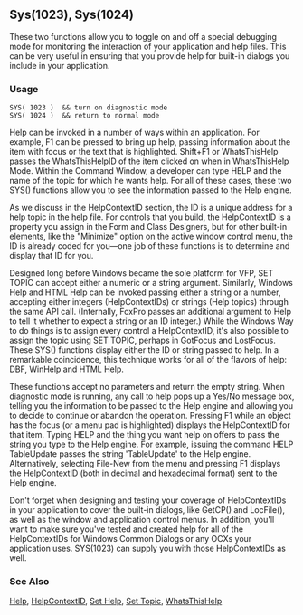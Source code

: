 ## Sys(1023), Sys(1024)

These two functions allow you to toggle on and off a special debugging mode for monitoring the interaction of your application and help files. This can be very useful in ensuring that you provide help for built-in dialogs you include in your application.

### Usage

```foxpro
SYS( 1023 )  && turn on diagnostic mode
SYS( 1024 )  && return to normal mode
```

Help can be invoked in a number of ways within an application. For example, F1 can be pressed to bring up help, passing information about the item with focus or the text that is highlighted. Shift+F1 or WhatsThisHelp passes the WhatsThisHelpID of the item clicked on when in WhatsThisHelp Mode. Within the Command Window, a developer can type HELP and the name of the topic for which he wants help. For all of these cases, these two SYS() functions allow you to see the information passed to the Help engine.

As we discuss in the HelpContextID section, the ID is a unique address for a help topic in the help file. For controls that you build, the HelpContextID is a property you assign in the Form and Class Designers, but for other built-in elements, like the "Minimize" option on the active window control menu, the ID is already coded for you&mdash;one job of these functions is to determine and display that ID for you.

Designed long before Windows became the sole platform for VFP, SET TOPIC can accept either a numeric or a string argument. Similarly, Windows Help and HTML Help can be invoked passing either a string or a number, accepting either integers (HelpContextIDs) or strings (Help topics) through the same API call. (Internally, FoxPro passes an additional argument to Help to tell it whether to expect a string or an ID integer.) While the Windows Way to do things is to assign every control a HelpContextID, it's also possible to assign the topic using SET TOPIC, perhaps in GotFocus and LostFocus. These SYS() functions display either the ID or string passed to help. In a remarkable coincidence, this technique works for all of the flavors of help: DBF, WinHelp and HTML Help.

These functions accept no parameters and return the empty string. When diagnostic mode is running, any call to help pops up a Yes/No message box, telling you the information to be passed to the Help engine and allowing you to decide to continue or abandon the operation. Pressing F1 while an object has the focus (or a menu pad is highlighted) displays the HelpContextID for that item. Typing HELP and the thing you want help on offers to pass the string you type to the Help engine. For example, issuing the command HELP TableUpdate passes the string 'TableUpdate' to the Help engine. Alternatively, selecting File-New from the menu and pressing F1 displays the HelpContextID (both in decimal and hexadecimal format) sent to the Help engine. 

Don't forget when designing and testing your coverage of HelpContextIDs in your application to cover the built-in dialogs, like GetCP() and LocFile(), as well as the window and application control menus. In addition, you'll want to make sure you've tested and created help for all of the HelpContextIDs for Windows Common Dialogs or any OCXs your application uses. SYS(1023) can supply you with those HelpContextIDs as well. 

### See Also

[Help](s4g116.md), [HelpContextID](s4g600.md), [Set Help](s4g116.md), [Set Topic](s4g116.md), [WhatsThisHelp](s4g705.md)